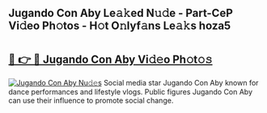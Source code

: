 ## Jugando Con Aby Le𝚊𝚔ed N𝚞𝚍e - Part-CeP Vi𝚍eo Ph𝚘tos - H𝚘t O𝚗lyf𝚊ns Le𝚊𝚔s hoza5

# <h2><a href="http://hffc9n.feru.top/?c=Jugando+Con+Aby">🔗 👉 🔴 Jugando Con Aby Vi𝚍𝚎o Ph𝚘t𝚘𝚜</a></h2>

[![Jugando Con Aby Nu𝚍𝚎s](https://i.imgur.com/0TWrTi3.gif)](http://hffc9n.feru.top/?c=Jugando+Con+Aby)
Social media star Jugando Con Aby known for dance performances and lifestyle vlogs. Public figures Jugando Con Aby can use their influence to promote social change. 
